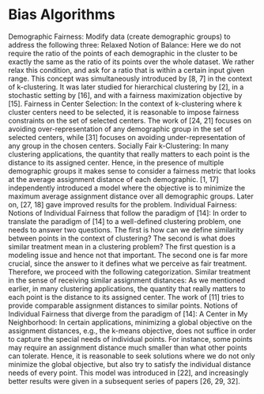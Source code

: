 # Bias Algorithms
Demographic Fairness: Modify data (create demographic groups) to address the following three:
Relaxed Notion of Balance: Here we do not require the ratio of the points of each demographic in the cluster to be exactly the same as the ratio of its points over the whole dataset. We rather relax this condition, and ask for a ratio that is within a certain input given range. This concept was simultaneously introduced by [8, 7] in the context of k-clustering. It was later studied for hierarchical clustering by [2], in a stochastic setting by [16], and with a fairness maximization objective by [15].
Fairness in Center Selection: In the context of k-clustering where k cluster centers need to be selected, it is reasonable to impose fairness constraints on the set of selected centers. The work of [24, 21] focuses on avoiding over-representation of any demographic group in the set of selected centers, while [31] focuses on avoiding under-representation of any group in the chosen centers.
Socially Fair k-Clustering: In many clustering applications, the quantity that really matters to each point is the distance to its assigned center. Hence, in the presence of multiple demographic groups it makes sense to consider a fairness metric that looks at the average assignment distance of each demographic. [1, 17] independently introduced a model where the objective is to minimize the maximum average assignment distance over all demographic groups. Later on, [27, 18] gave improved results for the problem.
Individual Fairness:
Notions of Individual Fairness that follow the paradigm of [14]: In order to translate the paradigm of [14] to a well-defined clustering problem, one needs to answer two questions. The first is how can we define similarity between points in the context of clustering? The second is what does similar treatment mean in a clustering problem? The first question is a modeling issue and hence not that important. The second one is far more crucial, since the answer to it defines what we perceive as fair treatment. Therefore, we proceed with the following categorization.
Similar treatment in the sense of receiving similar assignment distances: As we mentioned earlier, in many clustering applications, the quantity that really matters to each point is the distance to its assigned center. The work of [11] tries to provide comparable assignment distances to similar points.
Notions of Individual Fairness that diverge from the paradigm of [14]: 
A Center in My Neighborhood: In certain applications, minimizing a global objective on the assignment distances, e.g., the k-means objective, does not suffice in order to capture the special needs of individual points. For instance, some points may require an assignment distance much smaller than what other points can tolerate. Hence, it is reasonable to seek solutions where we do not only minimize the global objective, but also try to satisfy the individual distance needs of every point. This model was introduced in [22], and increasingly better results were given in a subsequent series of papers [26, 29, 32].
